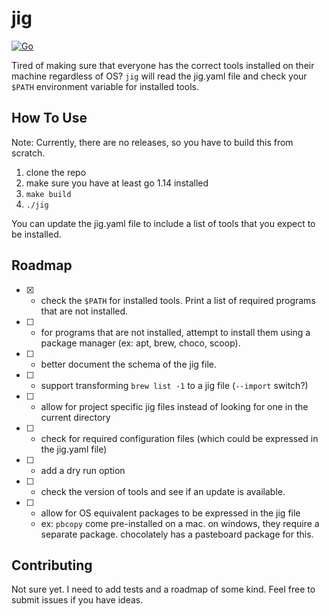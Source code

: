 # jig

[![Go](https://github.com/zpratt/jig/actions/workflows/go.yml/badge.svg?branch=main)](https://github.com/zpratt/jig/actions/workflows/go.yml)

Tired of making sure that everyone has the correct tools installed on their machine regardless of OS? `jig` will read the jig.yaml file and check your `$PATH` environment variable for installed tools. 

## How To Use

Note: Currently, there are no releases, so you have to build this from scratch.

1. clone the repo
1. make sure you have at least go 1.14 installed
1. `make build`
1. `./jig`

You can update the jig.yaml file to include a list of tools that you expect to be installed.

## Roadmap

* [x] - check the `$PATH` for installed tools. Print a list of required programs that are not installed.
* [ ] - for programs that are not installed, attempt to install them using a package manager (ex: apt, brew, choco, scoop).
* [ ] - better document the schema of the jig file.
* [ ] - support transforming `brew list -1` to a jig file (`--import` switch?)
* [ ] - allow for project specific jig files instead of looking for one in the current directory
* [ ] - check for required configuration files (which could be expressed in the jig.yaml file)
* [ ] - add a dry run option
* [ ] - check the version of tools and see if an update is available.
* [ ] - allow for OS equivalent packages to be expressed in the jig file
  * ex: `pbcopy` come pre-installed on a mac. on windows, they require a separate package. chocolately has a pasteboard package for this. 

## Contributing

Not sure yet. I need to add tests and a roadmap of some kind. Feel free to submit issues if you have ideas.
